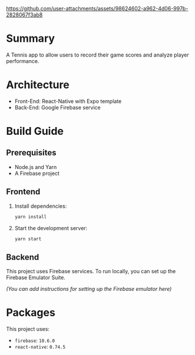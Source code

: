 

https://github.com/user-attachments/assets/98624602-a962-4d06-997b-2828067f3ab8


# Summary 

A Tennis app to allow users to record their game scores and analyze player performance.

# Architecture 
- Front-End: React-Native with Expo template
- Back-End: Google Firebase service

# Build Guide

## Prerequisites
- Node.js and Yarn
- A Firebase project

## Frontend
1.  Install dependencies:
    ```bash
    yarn install
    ```
2.  Start the development server:
    ```bash
    yarn start
    ```

## Backend

This project uses Firebase services. To run locally, you can set up the Firebase Emulator Suite.

*(You can add instructions for setting up the Firebase emulator here)*

# Packages

This project uses:
- `firebase`: `10.6.0`
- `react-native`: `0.74.5`
